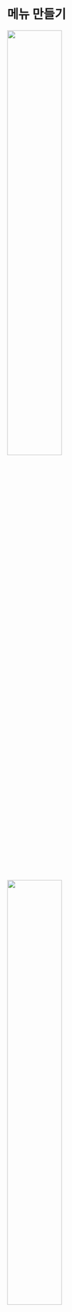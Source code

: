 메뉴 만들기
=======================
<img src="https://github.com/isp829/3dunitymulty/blob/master/images/lecture3/lecture3-4/3-4-1.PNG" width="50%">  
<img src="https://github.com/isp829/3dunitymulty/blob/master/images/lecture3/lecture3-4/3-4-2.PNG" width="50%">  

* 방에 들어갔을때 방이름이 뜨도록 코드를 만들어준다. 

-------------------------------------------------------------   
<img src="https://github.com/isp829/3dunitymulty/blob/master/images/lecture3/lecture3-4/3-4-3.png" width="50%">  

* canvas에서 바뀌 코드요소들을 추가해준다. 

-------------------------------------------------------------   
<img src="https://github.com/isp829/3dunitymulty/blob/master/images/lecture3/lecture3-4/3-4-4.PNG" width="50%">  
<img src="https://github.com/isp829/3dunitymulty/blob/master/images/lecture3/lecture3-4/3-4-5.PNG" width="50%">  

* 실행해보면 이제 내가 지정한 방 이름이 위에 뜬다.  

-------------------------------------------------------------   
<img src="https://github.com/isp829/3dunitymulty/blob/master/images/lecture3/lecture3-4/3-4-6.PNG" width="50%">  
<img src="https://github.com/isp829/3dunitymulty/blob/master/images/lecture3/lecture3-4/3-4-7.PNG" width="50%">  

* 방을 떠났을때 어떻게 작동해야 할지 코드로 짜준다.  
* leave room버튼을 눌렀을때 어떤행동을 해야할지 할당해준다. 
* 실행해보면 방 만들고 방 나가기 까지는 작동하는걸 볼 수 있다. 

------------------------     
<img src="https://github.com/isp829/3dunitymulty/blob/master/images/lecture3/lecture3-4/3-4-8.PNG" width="50%">  
<img src="https://github.com/isp829/3dunitymulty/blob/master/images/lecture3/lecture3-4/3-4-9.PNG" width="50%">  

* 새로운 메뉴를 만들어주자.  
* Find Room Menu를 만들어주고 텍스트 메쉬 프로를 화면과 같이 넣어주자. 

-------------------------------------------------------------   
<img src="https://github.com/isp829/3dunitymulty/blob/master/images/lecture3/lecture3-4/3-4-10.PNG" width="50%">  
<img src="https://github.com/isp829/3dunitymulty/blob/master/images/lecture3/lecture3-4/3-4-11.PNG" width="50%">  
<img src="https://github.com/isp829/3dunitymulty/blob/master/images/lecture3/lecture3-4/3-4-12.PNG" width="50%">  

* UI에서 image를 추가해주자.  
* 크기와 위치와 색깔을 정해주면 화면과 같이 된다. 

-------------------------------------------------------------   
<img src="https://github.com/isp829/3dunitymulty/blob/master/images/lecture3/lecture3-4/3-4-13.PNG" width="50%">  
<img src="https://github.com/isp829/3dunitymulty/blob/master/images/lecture3/lecture3-4/3-4-14.PNG" width="50%">  
<img src="https://github.com/isp829/3dunitymulty/blob/master/images/lecture3/lecture3-4/3-4-15.PNG" width="50%">  

* 버튼을 추가해주고 버튼을 누르면 title 메뉴로 돌아가게끔 설정을 해주자.  

-------------------------------------------------------------   
<img src="https://github.com/isp829/3dunitymulty/blob/master/images/lecture3/lecture3-4/3-4-16.PNG" width="50%">  

* 아까 추가한 이미지에 vertical layout group을 추가해주고 설정을 해주자. 

-------------------------------------------------------------   
<img src="https://github.com/isp829/3dunitymulty/blob/master/images/lecture3/lecture3-4/3-4-17.PNG" width="50%">  
<img src="https://github.com/isp829/3dunitymulty/blob/master/images/lecture3/lecture3-4/3-4-18.PNG" width="50%">  
<img src="https://github.com/isp829/3dunitymulty/blob/master/images/lecture3/lecture3-4/3-4-19.PNG" width="50%">  
<img src="https://github.com/isp829/3dunitymulty/blob/master/images/lecture3/lecture3-4/3-4-20.PNG" width="50%">  

* 방 이름으로 쓸 버튼을 추가해주고 크기를 조정해주고 prefab화 시켜준다. 

-------------------------------------------------------------   
```
using System.Collections;
using System.Collections.Generic;
using UnityEngine;
using Photon.Pun;//포톤 기능 사용
using TMPro;//텍스트 메쉬 프로 기능 사용

public class Launcher : MonoBehaviourPunCallbacks//다른 포톤 반응 받아들이기
{
    [SerializeField] TMP_InputField roomNameInputField;
    [SerializeField] TMP_Text errorText;
    [SerializeField] TMP_Text roomNameText;
    void Start()
    {
        Debug.Log("Connecting to Master");
        PhotonNetwork.ConnectUsingSettings();//설정한 포톤 서버에 때라 마스터 서버에 연결
    }

    public override void OnConnectedToMaster()//마스터서버에 연결시 작동됨
    {
        Debug.Log("Connected to Master");
        PhotonNetwork.JoinLobby();//마스터 서버 연결시 로비로 연결
    }

    public override void OnJoinedLobby()//로비에 연결시 작동
    {
        MenuManager.Instance.OpenMenu("title");//로비에 들어오면 타이틀 메뉴 키기
        Debug.Log("Joined Lobby");
    }
    public void CreateRoom()//방만들기
    {
        if (string.IsNullOrEmpty(roomNameInputField.text))
        {
            return;//방 이름이 빈값이면 방 안만들어짐
        }
        PhotonNetwork.CreateRoom(roomNameInputField.text);//포톤 네트워크기능으로 roomNameInputField.text의 이름으로 방을 만든다.
        MenuManager.Instance.OpenMenu("loading");//로딩창 열기
    }

    public override void OnJoinedRoom()//방에 들어갔을때 작동
    {
        MenuManager.Instance.OpenMenu("room");//룸 메뉴 열기
        roomNameText.text = PhotonNetwork.CurrentRoom.Name;//들어간 방 이름표시
    }

    public override void OnCreateRoomFailed(short returnCode, string message)//방 만들기 실패시 작동
    {
        errorText.text = "Room Creation Failed: " + message;
        MenuManager.Instance.OpenMenu("error");//에러 메뉴 열기
    }

    public void LeaveRoom()
    {
        PhotonNetwork.LeaveRoom();//방떠나기 포톤 네트워크 기능
        MenuManager.Instance.OpenMenu("loading");//로딩창 열기
    }

    public override void OnLeftRoom()//방을 떠나면 호출
    {
        MenuManager.Instance.OpenMenu("title");//방떠나기 성공시 타이틀 메뉴 호출
    }
}

```

* 수정한 launcher스크립트의 전문이다.    

----------------------------------------------------    

[목차로](https://github.com/isp829/3dunitymulty/blob/master/README.md)  
[다음](https://github.com/isp829/3dunitymulty/blob/master/lecture/lecture3-5.md)  
-----------------------------
